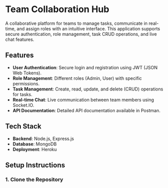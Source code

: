 # **Team Collaboration Hub**

A collaborative platform for teams to manage tasks, communicate in real-time, and assign roles with an intuitive interface. This application supports secure authentication, role management, task CRUD operations, and live chat features.

## **Features**
- **User Authentication**: Secure login and registration using JWT (JSON Web Tokens).
- **Role Management**: Different roles (Admin, User) with specific permissions.
- **Task Management**: Create, read, update, and delete (CRUD) operations for tasks.
- **Real-time Chat**: Live communication between team members using Socket.IO.
- **API Documentation**: Detailed API documentation available in Postman.
  
## **Tech Stack**
- **Backend**: Node.js, Express.js
- **Database**: MongoDB
- **Deployment**: Heroku

## **Setup Instructions**

### **1. Clone the Repository**
